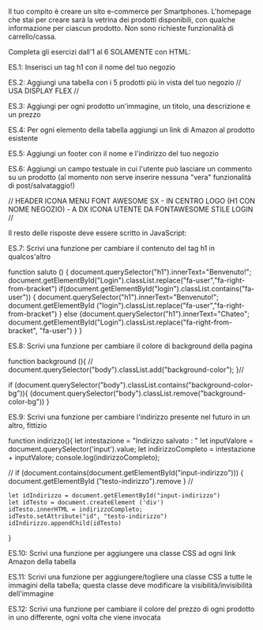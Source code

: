 Il tuo compito è creare un sito e-commerce per Smartphones. L'homepage che stai per creare sarà la vetrina dei prodotti disponibili, con qualche informazione per ciascun prodotto. Non sono richieste funzionalità di carrello/cassa.

Completa gli esercizi dall'1 al 6 SOLAMENTE con HTML:

ES.1: Inserisci un tag h1 con il nome del tuo negozio

ES.2: Aggiungi una tabella con i 5 prodotti più in vista del tuo negozio // USA DISPLAY FLEX //

ES.3: Aggiungi per ogni prodotto un'immagine, un titolo, una descrizione e un prezzo

ES.4: Per ogni elemento della tabella aggiungi un link di Amazon al prodotto esistente

ES.5: Aggiungi un footer con il nome e l'indirizzo del tuo negozio

ES.6: Aggiungi un campo testuale in cui l'utente può lasciare un commento su un prodotto (al momento non serve inserire
nessuna "vera" funzionalità di post/salvataggio!)

// HEADER ICONA MENU FONT AWESOME SX - IN CENTRO LOGO (H1 CON NOME NEGOZIO) - A DX ICONA UTENTE DA FONTAWESOME STILE LOGIN //

Il resto delle risposte deve essere scritto in JavaScript:

ES.7: Scrivi una funzione per cambiare il contenuto del tag h1 in qualcos'altro

function saluto () {
    document.querySelector("h1").innerText="Benvenuto!";
    document.getElementById("Login").classList.replace("fa-user","fa-right-from-bracket")
    if(document.getElementById("login").classList.contains("fa-user")) {
        document.querySelector("h1").innerText="Benvenuto!";
    document.getElementById ("login").classList.replace("fa-user","fa-right-from-bracket")
    } else {document.querySelector("h1").innerText="Chateo";
    document.getElementById("Login").classList.replace("fa-right-from-bracket", "fa-user")
    }
}

ES.8: Scrivi una funzione per cambiare il colore di background della pagina

function background (){
   // document.querySelector("body").classList.add("background-color");
}//

if (document.querySelector("body").classList.contains("background-color-bg")){
     (document.querySelector("body").classList.remove("background-color-bg"))
}

ES.9: Scrivi una funzione per cambiare l'indirizzo presente nel futuro in un altro, fittizio

function indirizzo(){
    let intestazione  = "Indirizzo salvato :  "
    let inputValore = document.querySelector('input').value;
    let indirizzoCompleto = intestazione + inputValore;
    console.log(indirizzoCompleto);

   // if (document.contains(document.getElementById("input-indirizzo"))) {
        document.getElementById ("testo-indirizzo").remove
    } //

    let idIndirizzo = document.getElementById("input-indirizzo")
    let idTesto = document.createElement ('div')
    idTesto.innerHTML = indirizzoCompleto;
    idTesto.setAttribute("id", "testo-indirizzo")
    idIndirizzo.appendChild(idTesto)
}


ES.10: Scrivi una funzione per aggiungere una classe CSS ad ogni link Amazon della tabella

ES.11: Scrivi una funzione per aggiungere/togliere una classe CSS a tutte le immagini della tabella; questa classe deve modificare la visibilità/invisibilità dell'immagine

ES.12: Scrivi una funzione per cambiare il colore del prezzo di ogni prodotto in uno differente, ogni volta che viene invocata
